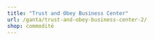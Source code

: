 ```yaml
---
title: "Trust and Obey Business Center"
url: /ganta/trust-and-obey-business-center-2/
shop: commodité
---
```

